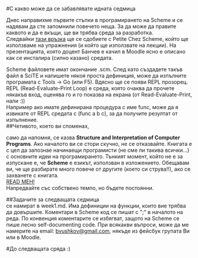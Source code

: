 #С какво може да се забавлявате идната седмица

Днес направихме първите стъпки в програмирането на Scheme и се надявам да 
сте запомнили повечето неща. За да може да правите каквото и да е вкъщи,
ще ви трябва среда за разработка.  
Следвайки [тази връзка](http://www.math.bas.bg/bantchev/teaching/petite-chez-win.zip)
ще се сдобиете с Petite Chez Scheme, който ще използваме на упражнения
(и който ще използвате на лекции). На презентацията, която доцент Банчев е качил в
Moodle ясно е описано как се инсталира (силно казано) средата.  

Scheme файловете имат окончание .scm. След като създадете такъв файл в SciTE и напишете
някоя проста дефиниция, може да изпълните програмата с Tools -> Go (или F5).
Вдясно ще се появи REPL прозорец. REPL (Read-Evaluate-Print Loop)
е среда, която очаква да прочете някакъв вход, оценява го и го показва на екрана (от Read-Evaluate-Print, нали :))  
Например ако имате дефинирана процедура с име func, може да я извикате от REPL средата с (func a b c), за да получите резултат от изпълнение.  
##Четивото, което ви споменах,

само да напомня, се казва **Structure and Interpretation of Computer Programs**.
Ако началото ви се стори скучно, не се отказвайте. Книгата е с цел да запознае начинаещи програмисти (не сме ли такива всички...)
с основните идеи на програмирането. Тънкият момент, който не е за изпускане е, че **Scheme** е езикът, използван
в изложението. Обещавам ви, че ще разбирате много повече от другите (което си струва!!), ако се захванете с книгата.  
[READ MEH!](https://mitpress.mit.edu/sicp/full-text/book/book.html)  
Напредвайте със собствено темпо, но бъдете постоянни.  

##Задачите за следващата седмица  
се намират в week1.md. Има дефиниции на функции, които вие трябва да довършите.
Коментари в Scheme код се пишат с ";" в началото на реда. По конвенция коментарите се избягват,
защото на Scheme се пише лесно self-documenting code. При всякакви въпроси, може да ме намерите на email:
bvushkov@gmail.com, някъде из фейсбук групата Ви или в Moodle.  

#До следващата сряда :)
